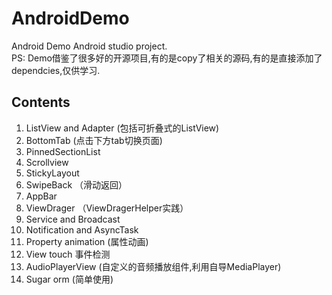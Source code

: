 # AndroidDemo
Android Demo Android studio project.<br/>
PS: Demo借鉴了很多好的开源项目,有的是copy了相关的源码,有的是直接添加了dependcies,仅供学习.

Contents
---
1. ListView and Adapter (包括可折叠式的ListView)
2. BottomTab (点击下方tab切换页面)
3. PinnedSectionList
4. Scrollview
5. StickyLayout
6. SwipeBack （滑动返回）
7. AppBar
8. ViewDrager （ViewDragerHelper实践）
9. Service and Broadcast
10. Notification and AsyncTask
11. Property animation (属性动画)
12. View touch 事件检测
13. AudioPlayerView (自定义的音频播放组件,利用自导MediaPlayer)
14. Sugar orm (简单使用)


